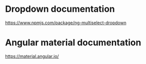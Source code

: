 # Dropdown documentation
https://www.npmjs.com/package/ng-multiselect-dropdown

# Angular material documentation
https://material.angular.io/


